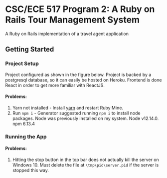 # CSC/ECE 517 Program 2: A Ruby on Rails Tour Management System
A Ruby on Rails implementation of a travel agent application

## Getting Started
### Project Setup
Project configured as shown in the figure below. Project is backed by a postgresql database, so it can easily be hosted on Heroku. Frontend is done React in order to get more familiar with ReactJS.

#### Problems:
1. Yarn not installed - Install [yarn](https://legacy.yarnpkg.com/lang/en/docs/install/#windows-stable) and restart Ruby Mine.
2. Run `npm i` - Generator suggested running `npm i` to install node packages. Node was previously installed on my system. Node v12.14.0. npm 6.13.4

### Running the App

#### Problems:
1. Hitting the stop button in the top bar does not actually kill the server on Windows 10. Must delete the file at `\tmp\pid\server.pid` if the server is stopped this way.
